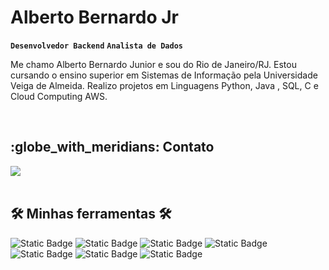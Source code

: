 #  Alberto Bernardo Jr

**`Desenvolvedor Backend`** **`Analista de Dados`**

Me chamo Alberto Bernardo Junior e sou do Rio de Janeiro/RJ.
Estou cursando o ensino superior em Sistemas de Informação pela Universidade Veiga de Almeida. Realizo projetos em Linguagens Python, Java , SQL, C e Cloud Computing AWS.

<br>

<h2> :globe_with_meridians: Contato </h2>
<div> 
  <a href="https://www.linkedin.com/in/albertobernjr/" target="_blank"><img src="https://img.shields.io/badge/-LinkedIn-%230077B5?style=for-the-badge&logo=linkedin&logoColor=white" target="_blank"></a>  
</div>

<br>

<h2> 🛠️ Minhas ferramentas 🛠️ </h2>

![Static Badge](https://img.shields.io/badge/java-orange?style=for-the-badge)
![Static Badge](https://img.shields.io/badge/mysql-blue?style=for-the-badge)
![Static Badge](https://img.shields.io/badge/Python-purple?style=for-the-badge)
![Static Badge](https://img.shields.io/badge/aws-yellow?style=for-the-badge)
![Static Badge](https://img.shields.io/badge/github-red?style=for-the-badge)
![Static Badge](https://img.shields.io/badge/git-gray?style=for-the-badge)
![Static Badge](https://img.shields.io/badge/c-green?style=for-the-badge)

